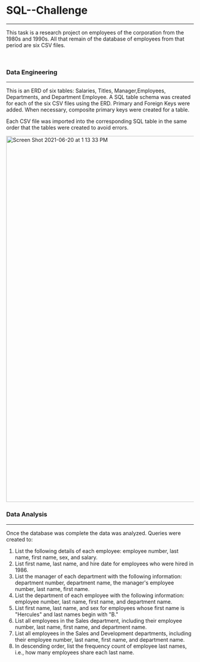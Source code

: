 <h1>SQL--Challenge</h1>
<hr -->

<p align:'Justify'>This task is a research project on employees of the corporation from the 1980s and 1990s. All that remain of the database of employees from that period are six CSV files.</p>
<br>
<h3>Data Engineering</h3>
<hr -->
<p align:'Justify'>This is an ERD of six tables: Salaries, Titles, Manager,Employees, Departments, and Department Employee. A SQL table schema was created for each of the six CSV files using the ERD. Primary and Foreign Keys were added. When necessary, composite primary keys were created for a table.</p>

<p align:'Justify'>Each CSV file was imported into the corresponding SQL table in the same order that the tables were created to avoid errors.</p>

<img width="982" alt="Screen Shot 2021-06-20 at 1 13 33 PM" src="https://user-images.githubusercontent.com/77529968/122684138-520ac000-d1c9-11eb-860f-33475471f527.png">
<br>
<h3>Data Analysis</h3>
<hr -->
<p>Once the database was complete the data was analyzed. Queries were created to:</p>

<ol>
  <li>List the following details of each employee: employee number, last name, first name, sex, and salary.</li>
  <li>List first name, last name, and hire date for employees who were hired in 1986.</li>
  <li>List the manager of each department with the following information: department number, department name, the manager's employee number, last name, first name.</li>
  <li>List the department of each employee with the following information: employee number, last name, first name, and department name.</li>
  <li>List first name, last name, and sex for employees whose first name is "Hercules" and last names begin with "B."</li>
  <li>List all employees in the Sales department, including their employee number, last name, first name, and department name.</li>
  <li>List all employees in the Sales and Development departments, including their employee number, last name, first name, and department name.</li>
  <li>In descending order, list the frequency count of employee last names, i.e., how many employees share each last name.</li>
</ol>

